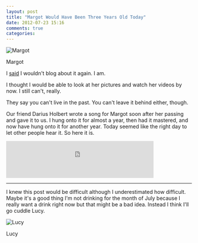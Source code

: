 ```yaml
---
layout: post
title: "Margot Would Have Been Three Years Old Today"
date: 2012-07-23 15:16
comments: true
categories: 
---
```


![Margot](http://farm5.staticflickr.com/4116/4791942665_9b7842ca96_z.jpg "Margot")

Margot

I [said](http://danielsjourney.com/2011/11/29/desire-and-meaning.html "it is time to stop writing publicly about it in such an explicit manner") I wouldn't blog about it again. I am.

I thought I would be able to look at her pictures and watch her videos by now. I still can't, really.

They say you can't live in the past. You can't leave it behind either, though.

Our friend Darius Holbert wrote a song for Margot soon after her passing and gave it to us. I hung onto it for almost a year, then had it mastered, and now have hung onto it for another year. Today seemed like the right day to let other people hear it. So here it is.

<iframe width="400" height="100" style="position: relative; display: block; width: 400px; height: 100px;" src="http://bandcamp.com/EmbeddedPlayer/v=2/track=2670210908/size=venti/bgcol=FFFFFF/linkcol=4285BB/" allowtransparency="true" frameborder="0"><a href="http://themusicgroup.org/track/keeping-this-night-light-on">Keeping This Night Light On by Darius Holbert</a></iframe>

---

I knew this post would be difficult although I underestimated how difficult. Maybe it's a good thing I'm not drinking for the month of July because I really want a drink right now but that might be a bad idea. Instead I think I'll go cuddle Lucy.

![Lucy](http://farm8.staticflickr.com/7122/7590991054_cde1a5c751_z.jpg "Lucy")

Lucy